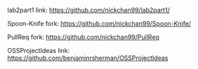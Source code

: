 lab2part1 link: https://github.com/nickchan99/lab2part1/

Spoon-Knife fork: https://github.com/nickchan99/Spoon-Knife/

PullReq fork: https://github.com/nickchan99/PullReq

OSSProjectIdeas link: https://github.com/benjaminrsherman/OSSProjectIdeas
